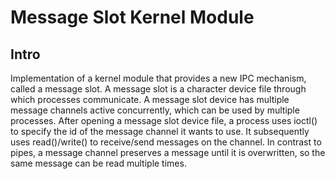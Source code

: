 # Message Slot Kernel Module
## Intro
Implementation of a kernel module that provides a new IPC mechanism, called a message slot. 
A message slot is a character device file through which processes communicate.
A message slot device has multiple message channels active concurrently, which can be used by
multiple processes. 
After opening a message slot device file, a process uses ioctl() to specify the
id of the message channel it wants to use. 
It subsequently uses read()/write() to receive/send messages on the channel. 
In contrast to pipes, a message channel preserves a message until it is overwritten, so the same message can be read multiple times.
